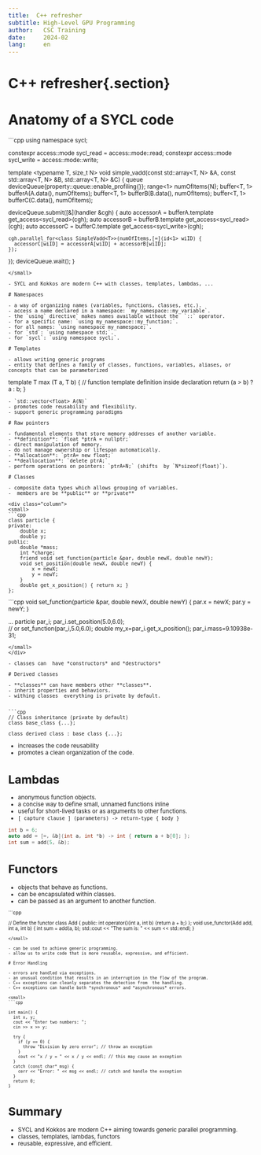 ```yaml
---
title:  C++ refresher 
subtitle: High-Level GPU Programming 
author:   CSC Training
date:     2024-02
lang:     en
---
```


# C++ refresher{.section}

# Anatomy of a SYCL code

<small>
```cpp
using namespace sycl;

constexpr access::mode sycl_read = access::mode::read; constexpr access::mode sycl_write = access::mode::write;

template <typename T, size_t N>
void simple_vadd(const std::array<T, N> &A, const std::array<T, N> &B, std::array<T, N> &C) {
  queue deviceQueue{property::queue::enable_profiling{}};
  range<1> numOfItems{N};
  buffer<T, 1> bufferA(A.data(), numOfItems); buffer<T, 1> bufferB(B.data(), numOfItems); buffer<T, 1> bufferC(C.data(), numOfItems);

  deviceQueue.submit([&](handler &cgh) {
    auto accessorA = bufferA.template get_access<sycl_read>(cgh); auto accessorB = bufferB.template get_access<sycl_read>(cgh);
    auto accessorC = bufferC.template get_access<sycl_write>(cgh);

    cgh.parallel_for<class SimpleVadd<T>>(numOfItems,[=](id<1> wiID) {
      accessorC[wiID] = accessorA[wiID] + accessorB[wiID];
    });
  });
  deviceQueue.wait();
}
```
</small>

- SYCL and Kokkos are modern C++ with classes, templates, lambdas, ...

# Namespaces

- a way of organizing names (variables, functions, classes, etc.).
- access a name declared in a namespace: `my_namespace::my_variable`.
- the `using` directive` makes names available without the  `::` operator.
- for a specific name: `using my_namespace::my_function;`.
- for all names: `using namespace my_namespace;`.
- for `std`: `using namespace std;`.
- for `sycl`: `using namespace sycl;`.

# Templates

- allows writing generic programs
- entity that defines a family of classes, functions, variables, aliases, or concepts that can be parameterized 
```
template <class T>
T max (T a, T b) { // function template definition inside declaration
  return (a > b) ? a : b;
}
```
- `std::vector<float> A(N)`
- promotes code reusability and flexibility.
- support generic programming paradigms

# Raw pointers

- fundamental elements that store memory addresses of another variable. 
- **definition**: `float *ptrA = nullptr;`
- direct manipulation of memory.
- do not manage ownership or lifespan automatically.
- **allocation**: `ptrA= new float;`
- **deallocation**: `delete ptrA;`
- perform operations on pointers: `ptrA+N;` (shifts  by `N*sizeof(float)`).

# Classes

- composite data types which allows grouping of variables.
-  members are be **public** or **private**

<div class="column">
<small>
```cpp
class particle {
private:
    double x;
    double y;
public:
    double *mass;
    int *charge;
    friend void set_function(particle &par, double newX, double newY); 
    void set_position(double newX, double newY) {
        x = newX;
        y = newY;
    }
    double get_x_position() { return x; }
};

```
</small>
</div>



<div class="column">
<small>
```cpp
void set_function(particle &par, double newX, double newY) {
    par.x = newX;
    par.y = newY;
}


...
particle par_i; 
par_i.set_position(5.0,6.0);  
// or
set_function(par_i,5.0,6.0); 
double my_x=par_i.get_x_position(); 
par_i.mass=9.10938e-31;
```
</small>
</div>

- classes can  have *constructors* and *destructors*

# Derived classes

- **classes** can have members other **classes**.
- inherit properties and behaviors.
- withing classes  everything is private by default.


```cpp
// Class inheritance (private by default)
class base_class {...};

class derived_class : base_class {...};
```

- increases the code reusability 
- promotes a clean organization of the code.

# Lambdas

- anonymous function objects.
- a concise way to define small, unnamed functions inline 
- useful for short-lived tasks or as arguments to other functions.
- `[ capture clause ] (parameters) -> return-type { body }`
```cpp
int b = 6;
auto add = [=, &b](int a, int *b) -> int { return a + b[0]; };
int sum = add(5, &b);

```


# Functors

- objects that behave as functions.
- can be encapsulated within classes.
- can be passed as an argument to another function.

<small>
```cpp
  
// Define the functor
class Add {
public:
    int operator()(int a, int b) {return a + b;}
};
void use_functor(Add add, int a, int b) {
    int sum = add(a, b);
    std::cout << "The sum is: " << sum << std::endl;
}

```
</small>

- can be used to achieve generic programming.
- allow us to write code that is more reusable, expressive, and efficient.

# Error Handling

- errors are handled via exceptions. 
- an unusual condition that results in an interruption in the flow of the program.
- C++ exceptions can cleanly separates the detection from  the handling.
- C++ exceptions can handle both *synchronous* and *asynchronous* errors.

<small>
```cpp

int main() {
  int x, y;
  cout << "Enter two numbers: ";
  cin >> x >> y;

  try {
    if (y == 0) {
      throw "Division by zero error"; // throw an exception
    }
    cout << "x / y = " << x / y << endl; // this may cause an exception
  }
  catch (const char* msg) {
    cerr << "Error: " << msg << endl; // catch and handle the exception
  }
  return 0;
}

```
</small>

# Summary

- SYCL and Kokkos are modern C++  aiming towards generic parallel programming. 
- classes, templates, lambdas, functors
- reusable, expressive, and efficient.
